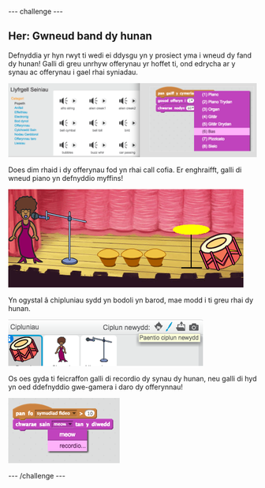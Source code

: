 --- challenge ---
## Her: Gwneud band dy hunan
Defnyddia yr hyn rwyt ti wedi ei ddysgu yn y prosiect yma i wneud dy fand dy hunan! Galli di greu unrhyw offerynau yr hoffet ti, ond edrycha ar y synau ac offerynau i gael rhai syniadau.

![screenshot](images/band-ideas.png)

Does dim rhaid i dy offerynau fod yn rhai call cofia. Er enghraifft, galli di wneud piano yn defnyddio myffins!

![screenshot](images/band-piano.png)

Yn ogystal â chipluniau sydd yn bodoli yn barod, mae modd i ti greu rhai dy hunan.

![screenshot](images/band-draw.png)

Os oes gyda ti feicraffon galli di recordio dy synau dy hunan, neu galli di hyd yn oed ddefnyddio gwe-gamera i daro dy offerynnau!

![screenshot](images/band-io.png)




--- /challenge ---
